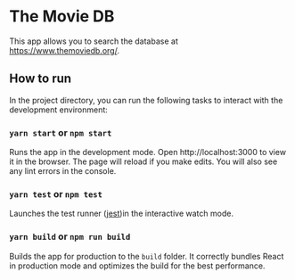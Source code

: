 # The Movie DB

This app allows you to search the database at https://www.themoviedb.org/.

## How to run

In the project directory, you can run the following tasks to interact with the development environment:

### `yarn start` or `npm start`

Runs the app in the development mode. Open http://localhost:3000 to view it in the browser.
The page will reload if you make edits. You will also see any lint errors in the console.

### `yarn test` or `npm test`

Launches the test runner ([jest](https://jestjs.io/))in the interactive watch mode.

### `yarn build` or `npm run build`

Builds the app for production to the `build` folder. It correctly bundles React in production mode and optimizes the build for the best performance.
